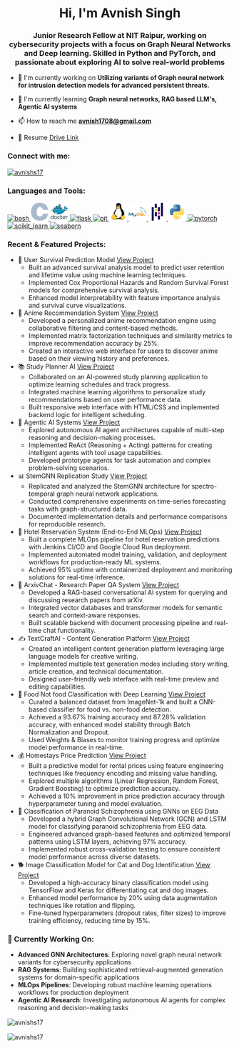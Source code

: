 <h1 align="center">Hi, I'm Avnish Singh</h1>
<h3 align="center">Junior Research Fellow at NIT Raipur, working on cybersecurity projects with a focus on Graph Neural Networks and Deep learning. Skilled in Python and PyTorch, and passionate about exploring AI to solve real-world problems</h3>

- 🔭 I'm currently working on **Utilizing variants of Graph neural network for intrusion detection models for advanced persistent threats.**

- 🌱 I'm currently learning **Graph neural networks, RAG based LLM's, Agentic AI systems**

- 📫 How to reach me **avnish1708@gmail.com**

- 📄 Resume [Drive Link]([https://drive.google.com/file/d/1mbUY3OQN7I1rpDb8k45sMAUx6lDrzlAM/view?usp=sharing](https://drive.google.com/file/d/1dx8O-0mfsP7pNj8iVj2cd0AMWGthEz9_/view?usp=sharing))

<h3 align="left">Connect with me:</h3>
<p align="left">
<a href="https://linkedin.com/in/avnishsingh17" target="blank"><img align="center" src="https://raw.githubusercontent.com/rahuldkjain/github-profile-readme-generator/master/src/images/icons/Social/linked-in-alt.svg" alt="avnishs17" height="30" width="40" /></a>
</p>

<h3 align="left">Languages and Tools:</h3>
<p align="left"> <a href="https://www.gnu.org/software/bash/" target="_blank" rel="noreferrer"> <img src="https://www.vectorlogo.zone/logos/gnu_bash/gnu_bash-icon.svg" alt="bash" width="40" height="40"/> </a> <a href="https://www.cprogramming.com/" target="_blank" rel="noreferrer"> <img src="https://raw.githubusercontent.com/devicons/devicon/master/icons/c/c-original.svg" alt="c" width="40" height="40"/> </a> <a href="https://www.docker.com/" target="_blank" rel="noreferrer"> <img src="https://raw.githubusercontent.com/devicons/devicon/master/icons/docker/docker-original-wordmark.svg" alt="docker" width="40" height="40"/> </a> <a href="https://flask.palletsprojects.com/" target="_blank" rel="noreferrer"> <img src="https://www.vectorlogo.zone/logos/pocoo_flask/pocoo_flask-icon.svg" alt="flask" width="40" height="40"/> </a> <a href="https://git-scm.com/" target="_blank" rel="noreferrer"> <img src="https://www.vectorlogo.zone/logos/git-scm/git-scm-icon.svg" alt="git" width="40" height="40"/> </a> <a href="https://www.linux.org/" target="_blank" rel="noreferrer"> <img src="https://raw.githubusercontent.com/devicons/devicon/master/icons/linux/linux-original.svg" alt="linux" width="40" height="40"/> </a> <a href="https://www.mysql.com/" target="_blank" rel="noreferrer"> <img src="https://raw.githubusercontent.com/devicons/devicon/master/icons/mysql/mysql-original-wordmark.svg" alt="mysql" width="40" height="40"/> </a> <a href="https://pandas.pydata.org/" target="_blank" rel="noreferrer"> <img src="https://raw.githubusercontent.com/devicons/devicon/2ae2a900d2f041da66e950e4d48052658d850630/icons/pandas/pandas-original.svg" alt="pandas" width="40" height="40"/> </a> <a href="https://www.python.org" target="_blank" rel="noreferrer"> <img src="https://raw.githubusercontent.com/devicons/devicon/master/icons/python/python-original.svg" alt="python" width="40" height="40"/> </a> <a href="https://pytorch.org/" target="_blank" rel="noreferrer"> <img src="https://www.vectorlogo.zone/logos/pytorch/pytorch-icon.svg" alt="pytorch" width="40" height="40"/> </a> <a href="https://scikit-learn.org/" target="_blank" rel="noreferrer"> <img src="https://upload.wikimedia.org/wikipedia/commons/0/05/Scikit_learn_logo_small.svg" alt="scikit_learn" width="40" height="40"/> </a> <a href="https://seaborn.pydata.org/" target="_blank" rel="noreferrer"> <img src="https://seaborn.pydata.org/_images/logo-mark-lightbg.svg" alt="seaborn" width="40" height="40"/> </a> </p>

<h3 align="left">Recent & Featured Projects:</h3>
<ul>
  <li>
    🔮 User Survival Prediction Model  
    <a href="https://github.com/avnishs17/user_survival_prediction">View Project</a>
    <ul>
      <li>Built an advanced survival analysis model to predict user retention and lifetime value using machine learning techniques.</li>
      <li>Implemented Cox Proportional Hazards and Random Survival Forest models for comprehensive survival analysis.</li>
      <li>Enhanced model interpretability with feature importance analysis and survival curve visualizations.</li>
    </ul>
  </li>

  <li>
    🎌 Anime Recommendation System  
    <a href="https://github.com/avnishs17/anime_recommendation_system">View Project</a>
    <ul>
      <li>Developed a personalized anime recommendation engine using collaborative filtering and content-based methods.</li>
      <li>Implemented matrix factorization techniques and similarity metrics to improve recommendation accuracy by 25%.</li>
      <li>Created an interactive web interface for users to discover anime based on their viewing history and preferences.</li>
    </ul>
  </li>

  <li>
    📚 Study Planner AI  
    <a href="https://github.com/avnishs17/study-planner.ai">View Project</a>
    <ul>
      <li>Collaborated on an AI-powered study planning application to optimize learning schedules and track progress.</li>
      <li>Integrated machine learning algorithms to personalize study recommendations based on user performance data.</li>
      <li>Built responsive web interface with HTML/CSS and implemented backend logic for intelligent scheduling.</li>
    </ul>
  </li>

  <li>
    🤖 Agentic AI Systems  
    <a href="https://github.com/avnishs17/AgenticAI">View Project</a>
    <ul>
      <li>Explored autonomous AI agent architectures capable of multi-step reasoning and decision-making processes.</li>
      <li>Implemented ReAct (Reasoning + Acting) patterns for creating intelligent agents with tool usage capabilities.</li>
      <li>Developed prototype agents for task automation and complex problem-solving scenarios.</li>
    </ul>
  </li>

  <li>
    📊 StemGNN Replication Study  
    <a href="https://github.com/avnishs17/StemGNN_replication">View Project</a>
    <ul>
      <li>Replicated and analyzed the StemGNN architecture for spectro-temporal graph neural network applications.</li>
      <li>Conducted comprehensive experiments on time-series forecasting tasks with graph-structured data.</li>
      <li>Documented implementation details and performance comparisons for reproducible research.</li>
    </ul>
  </li>

  <li>
    🏨 Hotel Reservation System (End-to-End MLOps)  
    <a href="https://github.com/avnishs17/hotel_reservation">View Project</a>
    <ul>
      <li>Built a complete MLOps pipeline for hotel reservation predictions with Jenkins CI/CD and Google Cloud Run deployment.</li>
      <li>Implemented automated model training, validation, and deployment workflows for production-ready ML systems.</li>
      <li>Achieved 95% uptime with containerized deployment and monitoring solutions for real-time inference.</li>
    </ul>
  </li>

  <li>
    📄 ArxivChat - Research Paper QA System  
    <a href="https://github.com/avnishs17/ArxivChat">View Project</a>
    <ul>
      <li>Developed a RAG-based conversational AI system for querying and discussing research papers from arXiv.</li>
      <li>Integrated vector databases and transformer models for semantic search and context-aware responses.</li>
      <li>Built scalable backend with document processing pipeline and real-time chat functionality.</li>
    </ul>
  </li>

  <li>
    ✍️ TextCraftAI - Content Generation Platform  
    <a href="https://github.com/avnishs17/TextCraftAI">View Project</a>
    <ul>
      <li>Created an intelligent content generation platform leveraging large language models for creative writing.</li>
      <li>Implemented multiple text generation modes including story writing, article creation, and technical documentation.</li>
      <li>Designed user-friendly web interface with real-time preview and editing capabilities.</li>
    </ul>
  </li>

  <li>
    🍔 Food Not food Classification with Deep Learning  
    <a href="https://github.com/avnishs17/food_not_food">View Project</a>
    <ul>
      <li>Curated a balanced dataset from ImageNet-1k and built a CNN-based classifier for food vs. non-food detection.</li>
      <li>Achieved a 93.67% training accuracy and 87.28% validation accuracy, with enhanced model stability through Batch Normalization and Dropout.</li>
      <li>Used Weights & Biases to monitor training progress and optimize model performance in real-time.</li>
    </ul>
  </li>

  <li>
    💰 Homestays Price Prediction  
    <a href="https://github.com/avnishs17/Homestays-rental-price-prediction">View Project</a>
    <ul>
      <li>Built a predictive model for rental prices using feature engineering techniques like frequency encoding and missing value handling.</li>
      <li>Explored multiple algorithms (Linear Regression, Random Forest, Gradient Boosting) to optimize prediction accuracy.</li>
      <li>Achieved a 10% improvement in price prediction accuracy through hyperparameter tuning and model evaluation.</li>
    </ul>
  </li>

  <li>
    🧠 Classification of Paranoid Schizophrenia using GNNs on EEG Data  
    <ul>
      <li>Developed a hybrid Graph Convolutional Network (GCN) and LSTM model for classifying paranoid schizophrenia from EEG data.</li>
      <li>Engineered advanced graph-based features and optimized temporal patterns using LSTM layers, achieving 97% accuracy.</li>
      <li>Implemented robust cross-validation testing to ensure consistent model performance across diverse datasets.</li>
    </ul>
  </li>

  <li>
    🐕 Image Classification Model for Cat and Dog Identification  
    <a href="https://www.kaggle.com/code/avnishs17/dogsvscats-classification">View Project</a>
    <ul>
      <li>Developed a high-accuracy binary classification model using TensorFlow and Keras for differentiating cat and dog images.</li>
      <li>Enhanced model performance by 20% using data augmentation techniques like rotation and flipping.</li>
      <li>Fine-tuned hyperparameters (dropout rates, filter sizes) to improve training efficiency, reducing time by 15%.</li>
    </ul>
  </li>
</ul>

<h3 align="left">🚀 Currently Working On:</h3>

- **Advanced GNN Architectures**: Exploring novel graph neural network variants for cybersecurity applications
- **RAG Systems**: Building sophisticated retrieval-augmented generation systems for domain-specific applications  
- **MLOps Pipelines**: Developing robust machine learning operations workflows for production deployment
- **Agentic AI Research**: Investigating autonomous AI agents for complex reasoning and decision-making tasks

<p><img align="center" src="https://github-readme-stats.vercel.app/api/top-langs?username=avnishs17&show_icons=true&locale=en&layout=compact" alt="avnishs17" /></p>

<p><img align="center" src="https://github-readme-streak-stats.herokuapp.com/?user=avnishs17&" alt="avnishs17" /></p>
